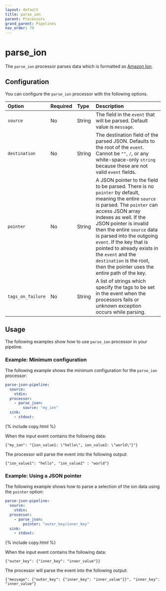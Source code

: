 ```yaml
---
layout: default
title: parse_ion 
parent: Processors
grand_parent: Pipelines
nav_order: 79
---
```


# parse_ion

The `parse_ion` processor parses data which is formatted as [Amazon Ion](https://amazon-ion.github.io/ion-docs/).

## Configuration

You can configure the `parse_ion` processor with the following options.

| Option | Required | Type | Description |
| :--- | :--- | :--- | :--- | 
| `source` | No | String | The field in the `event` that will be parsed. Default value is `message`. |
| `destination` | No | String | The destination field of the parsed JSON. Defaults to the root of the `event`. Cannot be `""`, `/`, or any white-space-only `string` because these are not valid `event` fields. |
| `pointer` | No | String | A JSON pointer to the field to be parsed. There is no `pointer` by default, meaning the entire `source` is parsed. The `pointer` can access JSON array indexes as well. If the JSON pointer is invalid then the entire `source` data is parsed into the outgoing `event`. If the key that is pointed to already exists in the `event` and the `destination` is the root, then the pointer uses the entire path of the key. |
| `tags_on_failure` | No | String | A list of strings which specify the tags to be set in the event when the processors fails or unknown exception occurs while parsing. 

## Usage

The following examples show how to use `parse_ion` processor in your pipeline.

### Example: Minimum configuration

The following example shows the minimum configuration for the `parse_ion` processor:

```yaml
parse-json-pipeline:
  source:
    stdin:
  processor:
    - parse_json:
        source: "my_ion"
  sink:
    - stdout:
```
{% include copy.html %}

When the input event contains the following data:

```
{"my_ion": "{ion_value1: \"hello\", ion_value2: \"world\"}"}
```

The processor will parse the event into the following output:

```
{"ion_value1": "hello", "ion_value2" : "world"}
```

### Example: Using a JSON pointer

The following example shows how to parse a selection of the ion data using the `pointer` option:

```yaml
parse-json-pipeline:
  source:
    stdin:
  processor:
    - parse_json:
        pointer: "outer_key/inner_key"
  sink:
    - stdout:
```
{% include copy.html %}

When the input event contains the following data:

```
{"outer_key": {"inner_key": "inner_value"}}
```

The processor will parse the event into the following output:

```
{"message": {"outer_key": {"inner_key": "inner_value"}}", "inner_key": "inner_value"}
```
